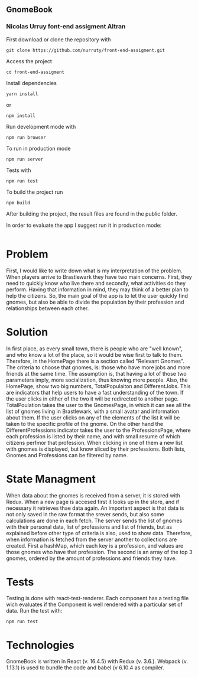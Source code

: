 ## GnomeBook
### Nicolas Urruy font-end assigment Altran

First download or clone the repository with

```
git clone https://github.com/nurruty/front-end-assigment.git
```

Access the project
```
cd front-end-assigment
```
Install dependencies
```
yarn install
```
or
```
npm install
```

Run development mode with
```
npm run browser
```

To run in production mode
```
npm run server
```
Tests with
```
npm run test
```
To build the project run
```
npm build 
```
After building the project, the result files are found in the public folder. 

In order to evaluate the app I suggest run it in production mode:

```npm run server
```

# Problem
First, I would like to write down what is my interpretation of the problem. When players arrive to Brastlewark they have two main concerns. First, they need to quickly know who live there and secondly, what activities do they perform. Having that information in mind, they may think of a better plan to help the citizens. So, the main goal of the app is to let the user quickly find gnomes, but also be able to divide the population by their profession and relationships between each other.

# Solution
In first place, as every small town, there is people who are "well known", and who know a lot of the place, so it would be wise first to talk to them. Therefore, in the HomePage there is a section called "Relevant Gnomes". The criteria to choose that gnomes, is: those who have more jobs and more friends at the same time. The assumption is, that having a lot of those two parameters imply, more socialization, thus knowing more people.
Also, the HomePage, show two big numbers, TotalPopulaiton and DifferentJobs. This are indicators that help users to have a fast understanding of the town. If the user clicks in either of the two it will be redirected to another page. TotalPoulation takes the user to the GnomesPage, in which it can see all the list of gnomes living in Brastlewark, with a small avatar and information about them. If the user clicks on any of the elements of the list it will be taken to the specific profile of the gnome. On the other hand the DifferentProfessions indicator takes the user to the ProfessionsPage, where each profession is listed by their name, and with small resume of which citizens perfmor that profession. When clicking in one of them a new list with gnomes is displayed, but know sliced by their professions. Both lists, Gnomes and Professions can be filtered by name.

# State Managment
When data about the gnomes is received from a server, it is stored with Redux. When a new page is accesed first it looks up in the store, and if necessary it retrieves thae data again. An important aspect is that data is not only saved in the raw format the srever sends, but also some calculations are done in each fetch. The server sends the list of gnomes with their personal data, list of professions and list of friends, but as explained before other type of criteria is also, used to show data. Therefore, when information is fetched from the server another to collections are created. First a hashMap, which each key is a profession, and values are those gnomes who have that profession. The second is an array of the top 3 gnomes, ordered by the amount of professions and friends they have.

# Tests
Testing is done with react-test-renderer. Each component has a testing file wich evaluates if the Component is well rendered with a particular set of data. 
Run the test with:
```
npm run test
```


# Technologies
GnomeBook is written in React (v. 16.4.5) with Redux (v. 3.6.). Webpack (v. 1.13.1) is used to bundle the code and babel (v 6.10.4 as compiler. 
